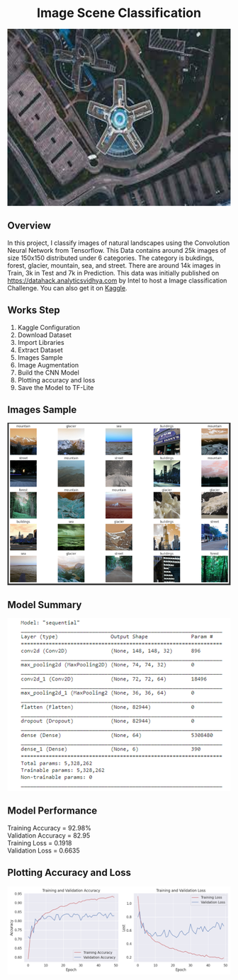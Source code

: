<h1 align="center">Image Scene Classification</h1>
<p align="center">
    <img src="images/download.jpg" width="600" height="400">
</p>


## Overview
In this project, I classify images of natural landscapes using the Convolution Neural Network from Tensorflow. This Data contains around 25k images of size 150x150 distributed under 6 categories. The category is bukdings, forest, glacier, mountain, sea, and street. There are around 14k images in Train, 3k in Test and 7k in Prediction. This data was initially published on https://datahack.analyticsvidhya.com by Intel to host a Image classification Challenge. You can also get it on [Kaggle](https://www.kaggle.com/puneet6060/intel-image-classification).


## Works Step
<ol>
  <li>Kaggle Configuration</li>
  <li>Download Dataset</li>
  <li>Import Libraries</li>
  <li>Extract Dataset</li>
  <li>Images Sample</li>
  <li>Image Augmentation</li>
  <li>Build the CNN Model</li>
  <li>Plotting accuracy and loss</li>
  <li>Save the Model to TF-Lite</li>
</ol>  

## Images Sample
![images](images/imagesample.png)

## Model Summary
![model summary](images/model_summary.png)

## Model Performance
Training Accuracy = 92.98% <br>
Validation Accuracy = 82.95 <br>
Training Loss = 0.1918 <br>
Validation Loss = 0.6635 <br>

## Plotting Accuracy and Loss
![model summary](images/acc_loss.png)

